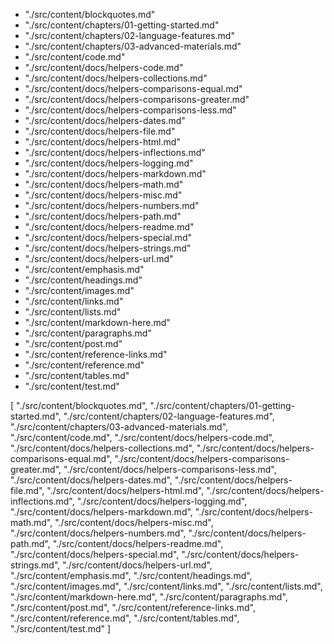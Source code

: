 

- "./src/content/blockquotes.md"
- "./src/content/chapters/01-getting-started.md"
- "./src/content/chapters/02-language-features.md"
- "./src/content/chapters/03-advanced-materials.md"
- "./src/content/code.md"
- "./src/content/docs/helpers-code.md"
- "./src/content/docs/helpers-collections.md"
- "./src/content/docs/helpers-comparisons-equal.md"
- "./src/content/docs/helpers-comparisons-greater.md"
- "./src/content/docs/helpers-comparisons-less.md"
- "./src/content/docs/helpers-dates.md"
- "./src/content/docs/helpers-file.md"
- "./src/content/docs/helpers-html.md"
- "./src/content/docs/helpers-inflections.md"
- "./src/content/docs/helpers-logging.md"
- "./src/content/docs/helpers-markdown.md"
- "./src/content/docs/helpers-math.md"
- "./src/content/docs/helpers-misc.md"
- "./src/content/docs/helpers-numbers.md"
- "./src/content/docs/helpers-path.md"
- "./src/content/docs/helpers-readme.md"
- "./src/content/docs/helpers-special.md"
- "./src/content/docs/helpers-strings.md"
- "./src/content/docs/helpers-url.md"
- "./src/content/emphasis.md"
- "./src/content/headings.md"
- "./src/content/images.md"
- "./src/content/links.md"
- "./src/content/lists.md"
- "./src/content/markdown-here.md"
- "./src/content/paragraphs.md"
- "./src/content/post.md"
- "./src/content/reference-links.md"
- "./src/content/reference.md"
- "./src/content/tables.md"
- "./src/content/test.md"

[
  "./src/content/blockquotes.md",
  "./src/content/chapters/01-getting-started.md",
  "./src/content/chapters/02-language-features.md",
  "./src/content/chapters/03-advanced-materials.md",
  "./src/content/code.md",
  "./src/content/docs/helpers-code.md",
  "./src/content/docs/helpers-collections.md",
  "./src/content/docs/helpers-comparisons-equal.md",
  "./src/content/docs/helpers-comparisons-greater.md",
  "./src/content/docs/helpers-comparisons-less.md",
  "./src/content/docs/helpers-dates.md",
  "./src/content/docs/helpers-file.md",
  "./src/content/docs/helpers-html.md",
  "./src/content/docs/helpers-inflections.md",
  "./src/content/docs/helpers-logging.md",
  "./src/content/docs/helpers-markdown.md",
  "./src/content/docs/helpers-math.md",
  "./src/content/docs/helpers-misc.md",
  "./src/content/docs/helpers-numbers.md",
  "./src/content/docs/helpers-path.md",
  "./src/content/docs/helpers-readme.md",
  "./src/content/docs/helpers-special.md",
  "./src/content/docs/helpers-strings.md",
  "./src/content/docs/helpers-url.md",
  "./src/content/emphasis.md",
  "./src/content/headings.md",
  "./src/content/images.md",
  "./src/content/links.md",
  "./src/content/lists.md",
  "./src/content/markdown-here.md",
  "./src/content/paragraphs.md",
  "./src/content/post.md",
  "./src/content/reference-links.md",
  "./src/content/reference.md",
  "./src/content/tables.md",
  "./src/content/test.md"
]
